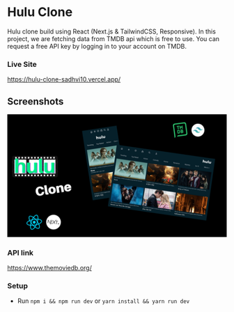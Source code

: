 # Hulu Clone

Hulu clone build using React (Next.js & TailwindCSS, Responsive). In this project, we are fetching data from TMDB api which is free to use. You can request a free API key by logging in to your account on TMDB.

### Live Site

https://hulu-clone-sadhvi10.vercel.app/

## Screenshots

![hulu_thumbnail](hulu_thumbnail.png)

### API link

https://www.themoviedb.org/

### Setup

- Run `npm i && npm run dev` or `yarn install && yarn run dev`
